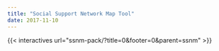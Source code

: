 ```yaml
---
title: "Social Support Network Map Tool"
date: 2017-11-10
---
```


{{< interactives url="ssnm-pack/?title=0&footer=0&parent=ssnm" >}}